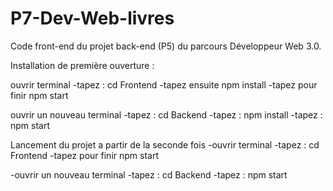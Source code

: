 # P7-Dev-Web-livres
Code front-end du projet back-end (P5) du parcours Développeur Web 3.0.

Installation de première ouverture :

ouvrir terminal
-tapez : cd Frontend
-tapez ensuite npm install
-tapez pour finir npm start


ouvrir un nouveau terminal
-tapez : cd Backend
-tapez : npm install
-tapez : npm start

Lancement du projet a partir de la seconde fois
-ouvrir terminal
-tapez : cd Frontend
-tapez pour finir npm start


-ouvrir un nouveau terminal
-tapez : cd Backend
-tapez : npm start
